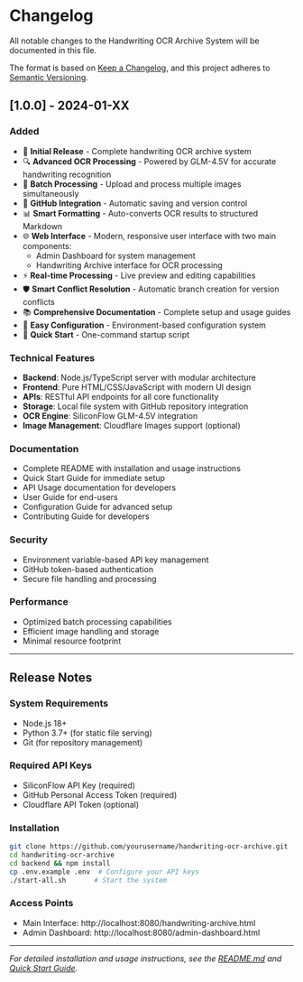 # Changelog

All notable changes to the Handwriting OCR Archive System will be documented in this file.

The format is based on [Keep a Changelog](https://keepachangelog.com/en/1.0.0/),
and this project adheres to [Semantic Versioning](https://semver.org/spec/v2.0.0.html).

## [1.0.0] - 2024-01-XX

### Added
- 🎉 **Initial Release** - Complete handwriting OCR archive system
- 🔍 **Advanced OCR Processing** - Powered by GLM-4.5V for accurate handwriting recognition
- 📝 **Batch Processing** - Upload and process multiple images simultaneously
- 🔄 **GitHub Integration** - Automatic saving and version control
- 📊 **Smart Formatting** - Auto-converts OCR results to structured Markdown
- 🌐 **Web Interface** - Modern, responsive user interface with two main components:
  - Admin Dashboard for system management
  - Handwriting Archive interface for OCR processing
- ⚡ **Real-time Processing** - Live preview and editing capabilities
- 🛡️ **Smart Conflict Resolution** - Automatic branch creation for version conflicts
- 📚 **Comprehensive Documentation** - Complete setup and usage guides
- 🔧 **Easy Configuration** - Environment-based configuration system
- 🚀 **Quick Start** - One-command startup script

### Technical Features
- **Backend**: Node.js/TypeScript server with modular architecture
- **Frontend**: Pure HTML/CSS/JavaScript with modern UI design
- **APIs**: RESTful API endpoints for all core functionality
- **Storage**: Local file system with GitHub repository integration
- **OCR Engine**: SiliconFlow GLM-4.5V integration
- **Image Management**: Cloudflare Images support (optional)

### Documentation
- Complete README with installation and usage instructions
- Quick Start Guide for immediate setup
- API Usage documentation for developers
- User Guide for end-users
- Configuration Guide for advanced setup
- Contributing Guide for developers

### Security
- Environment variable-based API key management
- GitHub token-based authentication
- Secure file handling and processing

### Performance
- Optimized batch processing capabilities
- Efficient image handling and storage
- Minimal resource footprint

---

## Release Notes

### System Requirements
- Node.js 18+
- Python 3.7+ (for static file serving)
- Git (for repository management)

### Required API Keys
- SiliconFlow API Key (required)
- GitHub Personal Access Token (required)
- Cloudflare API Token (optional)

### Installation
```bash
git clone https://github.com/yourusername/handwriting-ocr-archive.git
cd handwriting-ocr-archive
cd backend && npm install
cp .env.example .env  # Configure your API keys
./start-all.sh       # Start the system
```

### Access Points
- Main Interface: http://localhost:8080/handwriting-archive.html
- Admin Dashboard: http://localhost:8080/admin-dashboard.html

---

*For detailed installation and usage instructions, see the [README.md](README.md) and [Quick Start Guide](docs/QUICK_START.md).*